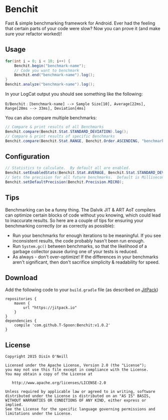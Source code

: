 Benchit
============
Fast & simple benchmarking framework for Android.  Ever had the feeling that certain parts of your code were slow? Now you can prove it (and make sure your refactor worked)!  

Usage
------
```java
for(int i = 0; i < 10; i++) {
    Benchit.begin("benchmark-name");
    // Code you want to benchmark
    Benchit.end("benchmark-name").log();
}
Benchit.analyze("benchmark-name").log();
```
In your LogCat output you should see something like the following:
```
D/Benchit﹕[benchmark-name] --> Sample Size[10], Average[22ms], Range[20ms --> 33ms], Deviation[4ms]
```
You can also compare multiple benchmarks:
```java
// Compare & print results of all Benchmarks
Benchit.compare(Benchit.Stat.STANDARD_DEVIATION).log();
// Compare & print results of specific Benchmarks
Benchit.compare(Benchit.Stat.RANGE, Benchit.Order.ASCENDING, "benchmark-one", "benchmark-two").log();
```

Configuration
------
```java
// Statistics to calculate.  By default all are enabled.
Benchit.setEnabledStats(Benchit.Stat.AVERAGE, Benchit.Stat.STANDARD_DEVIATION);
// Sets the precision for all future benchmarks.  Default is Milliseconds
Benchit.setDefaultPrecision(Benchit.Precision.MICRO);
```

Tips
------
Benchmarking can be a funny thing.  The Dalvik JIT & ART AoT compilers can optimize certain blocks of code without you knowing, which could lead to inaccurate results. So here are a couple of tips for ensuring your benchmarking correctly (or as correctly as possible):
- Run your benchmarks for enough iterations to be meaningful.  If you see inconsistent results, the code probably hasn't been run enough.
- Run `System.gc()` between benchmarks, so that the likelihood of a garbage collector pause during one of your tests is reduced.
- As always - don't over-optimize!  If the differences in your benchmarks aren't significant, then don't sacrifice simplicity & readability for speed.


Download
------
Add the following code to your `build.gradle` file (as described on [JitPack])
```
repositories {
    maven {
        url "https://jitpack.io"
    }
}
dependencies {
    compile 'com.github.T-Spoon:Benchit:v1.0.2'
}
```

License
-------

    Copyright 2015 Oisín O'Neill

    Licensed under the Apache License, Version 2.0 (the "License");
    you may not use this file except in compliance with the License.
    You may obtain a copy of the License at

       http://www.apache.org/licenses/LICENSE-2.0

    Unless required by applicable law or agreed to in writing, software
    distributed under the License is distributed on an "AS IS" BASIS,
    WITHOUT WARRANTIES OR CONDITIONS OF ANY KIND, either express or implied.
    See the License for the specific language governing permissions and
    limitations under the License.
    
[JitPack]:https://jitpack.io/#T-Spoon/Benchit/v1.0.2
